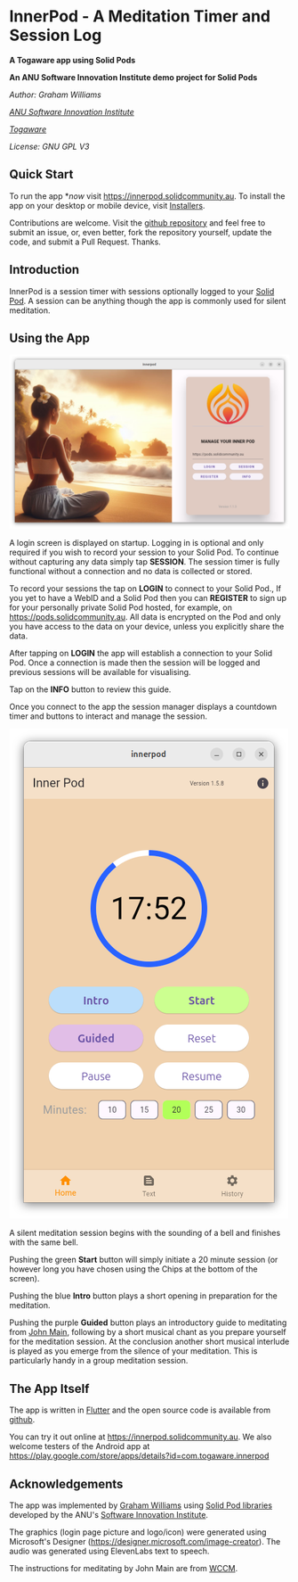 # InnerPod - A Meditation Timer and Session Log

**A Togaware app using Solid Pods**

**An ANU Software Innovation Institute demo project for Solid Pods**

*Author: Graham Williams*

*[ANU Software Innovation Institute](https://sii.anu.edu.au)*

*[Togaware](https://togaware.com.au)*

*License: GNU GPL V3*

## Quick Start

To run the app **now* visit https://innerpod.solidcommunity.au. To
install the app on your desktop or mobile device, visit
[Installers](https://github.com/gjwgit/innerpod/blob/dev/installers/README.md).

Contributions are welcome. Visit the [github
repository](https://github.com/gjwgit/innerpod) and feel free to
submit an issue, or, even better, fork the repository yourself, update
the code, and submit a Pull Request. Thanks.

## Introduction

InnerPod is a session timer with sessions optionally logged to your
[Solid Pod](https://solidproject.org/about). A session can be anything
though the app is commonly used for silent meditation.

## Using the App

![](screenshots/pod_login_screen.png)

A login screen is displayed on startup. Logging in is optional and
only required if you wish to record your session to your Solid Pod. To
continue without capturing any data simply tap **SESSION**. The
session timer is fully functional without a connection and no data is
collected or stored.

To record your sessions the tap on **LOGIN** to connect to your Solid
Pod., If you yet to have a WebID and a Solid Pod then you can
**REGISTER** to sign up for your personally private Solid Pod hosted,
for example, on https://pods.solidcommunity.au. All data is encrypted
on the Pod and only you have access to the data on your device, unless
you explicitly share the data.

After tapping on **LOGIN** the app will establish a connection to your
Solid Pod. Once a connection is made then the session will be logged
and previous sessions will be available for visualising.

Tap on the **INFO** button to review this guide.

Once you connect to the app the session manager displays a countdown
timer and buttons to interact and manage the session. 

![](screenshots/app_home_screen.png)

A silent meditation session begins with the sounding of a bell and
finishes with the same bell. 

Pushing the green **Start** button will simply initiate a 20 minute session
(or however long you have chosen using the Chips at the bottom of the
screen).

Pushing the blue **Intro** button plays a short opening in preparation
for the meditation.

Pushing the purple **Guided** button plays an introductory guide to
meditating from [John Main](https://en.wikipedia.org/wiki/John_Main),
following by a short musical chant as you prepare yourself for the
meditation session. At the conclusion another short musical interlude
is played as you emerge from the silence of your meditation. This is
particularly handy in a group meditation session.

## The App Itself

The app is written in
[Flutter](https://survivor.togaware.com/gnulinux/flutter.html) and the
open source code is available from
[github](https://github.com/gjwgit/innerpod).

You can try it out online at https://innerpod.solidcommunity.au. We
also welcome testers of the Android app at
https://play.google.com/store/apps/details?id=com.togaware.innerpod

## Acknowledgements

The app was implemented by [Graham
Williams](https://togaware.com/graham.williams.html) using [Solid Pod
libraries](https://github.com/anusii/solidpod) developed by the ANU's
[Software Innovation Institute](https://sii.anu.edu.au).

The graphics (login page picture and logo/icon) were generated using
Microsoft's Designer
(https://designer.microsoft.com/image-creator). The audio was
generated using ElevenLabs text to speech.

The instructions for meditating by John Main are from
[WCCM](https://wccm.org).

